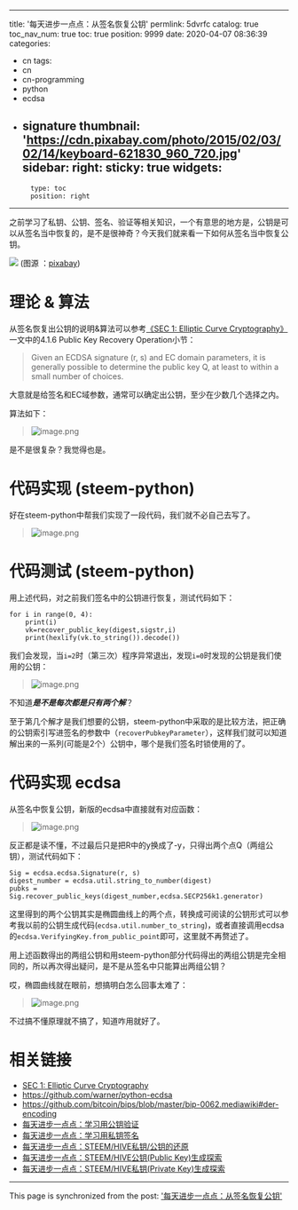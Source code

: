 
---
title: '每天进步一点点：从签名恢复公钥'
permlink: 5dvrfc
catalog: true
toc_nav_num: true
toc: true
position: 9999
date: 2020-04-07 08:36:39
categories:
- cn
tags:
- cn
- cn-programming
- python
- ecdsa
- signature
thumbnail: 'https://cdn.pixabay.com/photo/2015/02/03/02/14/keyboard-621830_960_720.jpg'
sidebar:
    right:
        sticky: true
widgets:
    -
        type: toc
        position: right
---


之前学习了私钥、公钥、签名、验证等相关知识，一个有意思的地方是，公钥是可以从签名当中恢复的，是不是很神奇？今天我们就来看一下如何从签名当中恢复公钥。

![](https://cdn.pixabay.com/photo/2015/02/03/02/14/keyboard-621830_960_720.jpg)
(图源 ：[pixabay](https://pixabay.com/))


# 理论 & 算法

从签名恢复出公钥的说明&算法可以参考[《SEC 1: Elliptic Curve Cryptography》](https://www.secg.org/sec1-v2.pdf)一文中的4.1.6  Public Key Recovery Operation小节：
>Given an ECDSA signature (r, s) and EC domain parameters, it is generally possible to determine the public key Q, at least to within a small number of choices.

大意就是给签名和EC域参数，通常可以确定出公钥，至少在少数几个选择之内。

算法如下：
>![image.png](https://images.hive.blog/DQma2Gq84C7bPZKqLoJhV9sUtCLbgryEToFAey6F1VVo1o2/image.png)

是不是很复杂？我觉得也是。

# 代码实现 (steem-python)

好在steem-python中帮我们实现了一段代码，我们就不必自己去写了。
>![image.png](https://images.hive.blog/DQmVmpKiqbE2rsiDBxkfaibFgrULfyKecvxXUL75aF8Ebf8/image.png)

# 代码测试 (steem-python)

用上述代码，对之前我们签名中的公钥进行恢复，测试代码如下：
```
for i in range(0, 4):
    print(i)
    vk=recover_public_key(digest,sigstr,i)
    print(hexlify(vk.to_string()).decode())
```

我们会发现，当`i=2`时（第三次）程序异常退出，发现`i=0`时发现的公钥是我们使用的公钥：
>![image.png](https://images.hive.blog/DQmXYSnBY2PNrEK7QXjvHYZGszBbYsnw5LwmrR4hL3sWAFL/image.png)

不知道***是不是每次都是只有两个解***？

至于第几个解才是我们想要的公钥，steem-python中采取的是比较方法，把正确的公钥索引写进签名的参数中（`recoverPubkeyParameter`），这样我们就可以知道解出来的一系列(可能是2个）公钥中，哪个是我们签名时锁使用的了。

# 代码实现 ecdsa

从签名中恢复公钥，新版的ecdsa中直接就有对应函数：
>![image.png](https://images.hive.blog/DQmNe8nQEM9eBoGvtkxoY76btBtUDPQ9Rck3EDRKs8jm9bY/image.png)

反正都是读不懂，不过最后只是把R中的y换成了-y，只得出两个点Q（两组公钥），测试代码如下：
```
Sig = ecdsa.ecdsa.Signature(r, s)
digest_number = ecdsa.util.string_to_number(digest)
pubks = Sig.recover_public_keys(digest_number,ecdsa.SECP256k1.generator)
```

这里得到的两个公钥其实是椭圆曲线上的两个点，转换成可阅读的公钥形式可以参考我以前的公钥生成代码(`ecdsa.util.number_to_string`)，或者直接调用ecdsa的`ecdsa.VerifyingKey.from_public_point`即可，这里就不再赘述了。

用上述函数得出的两组公钥和用steem-python部分代码得出的两组公钥是完全相同的，所以再次得出疑问，是不是从签名中只能算出两组公钥？

哎，椭圆曲线就在眼前，想搞明白怎么回事太难了：
>![image.png](https://images.hive.blog/DQmS4iWD68SAZ7MhGVojoFce2YpXKXfrznGnaypowJJVT4h/image.png)

不过搞不懂原理就不搞了，知道咋用就好了。

# 相关链接

* [SEC 1: Elliptic Curve Cryptography](https://www.secg.org/sec1-v2.pdf)
* https://github.com/warner/python-ecdsa
* https://github.com/bitcoin/bips/blob/master/bip-0062.mediawiki#der-encoding
* [每天进步一点点：学习用公钥验证](https://hive.blog/hive-105017/@oflyhigh/6yfk5i)
* [每天进步一点点：学习用私钥签名](https://hive.blog/hive-105017/@oflyhigh/fgit8)
* [每天进步一点点：STEEM/HIVE私钥/公钥的还原](https://hive.blog/hive-105017/@oflyhigh/steem-hive)
* [每天进步一点点：STEEM/HIVE公钥(Public Key)生成探索](https://hive.blog/hive-105017/@oflyhigh/steem-hive-public-key)
* [每天进步一点点：STEEM/HIVE私钥(Private Key)生成探索](https://hive.blog/hive-105017/@oflyhigh/steem-hive-private-key)

- - -

This page is synchronized from the post: ['每天进步一点点：从签名恢复公钥'](https://steemit.com/@oflyhigh/5dvrfc)
